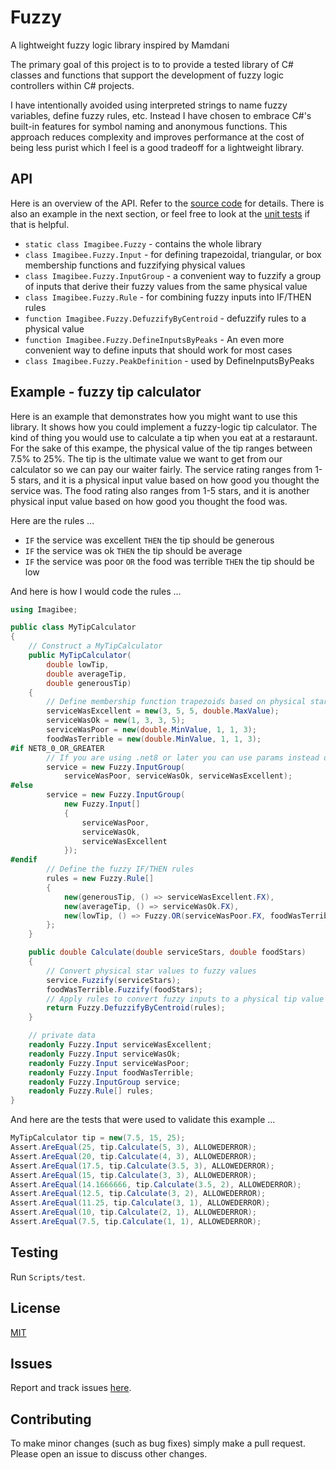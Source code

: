 # Fuzzy
A lightweight fuzzy logic library inspired by Mamdani

The primary goal of this project is to to provide a tested library of C# classes and functions that support the development of fuzzy logic controllers within C# projects.

I have intentionally avoided using interpreted strings to name fuzzy variables, define fuzzy rules, etc.  Instead I have chosen to embrace C#'s built-in features for symbol naming and anonymous functions.  This approach reduces complexity and improves performance at the cost of being less purist which I feel is a good tradeoff for a lightweight library.

## API
Here is an overview of the API.  Refer to the [source code](https://github.com/imagibee/Fuzzy/blob/main/Fuzzy/Fuzzy.cs) for details.  There is also an example in the next section, or feel free to look at the [unit tests](https://github.com/imagibee/Fuzzy/blob/main/Fuzzy.Tests/UnitTest1.cs) if that is helpful.

- `static class Imagibee.Fuzzy` - contains the whole library
- `class Imagibee.Fuzzy.Input` - for defining trapezoidal, triangular, or box membership functions and fuzzifying physical values
- `class Imagibee.Fuzzy.InputGroup` - a convenient way to fuzzify a group of inputs that derive their fuzzy values from the same physical value
- `class Imagibee.Fuzzy.Rule` - for combining fuzzy inputs into IF/THEN rules
- `function Imagibee.Fuzzy.DefuzzifyByCentroid` - defuzzify rules to a physical value
- `function Imagibee.Fuzzy.DefineInputsByPeaks` - An even more convenient way to define inputs that should work for most cases
- `class Imagibee.Fuzzy.PeakDefinition` - used by DefineInputsByPeaks


## Example - fuzzy tip calculator
Here is an example that demonstrates how you might want to use this library.  It shows how you could implement a fuzzy-logic tip calculator.  The kind of thing you would use to calculate a tip when you eat at a restaraunt.  For the sake of this exampe, the physical value of the tip ranges between 7.5% to 25%.  The tip is the ultimate value we want to get from our calculator so we can pay our waiter fairly.  The service rating ranges from 1-5 stars, and it is a physical input value based on how good you thought the service was.  The food rating also ranges from 1-5 stars, and it is another physical input value based on how good you thought the food was.

Here are the rules ...
- `IF` the service was excellent `THEN` the tip should be generous
- `IF` the service was ok `THEN` the tip should be average
- `IF` the service was poor `OR` the food was terrible `THEN` the tip should be low

And here is how I would code the rules ...
```csharp
using Imagibee;

public class MyTipCalculator
{
    // Construct a MyTipCalculator
    public MyTipCalculator(
        double lowTip,
        double averageTip,
        double generousTip)
    {
        // Define membership function trapezoids based on physical star values
        serviceWasExcellent = new(3, 5, 5, double.MaxValue);
        serviceWasOk = new(1, 3, 3, 5);
        serviceWasPoor = new(double.MinValue, 1, 1, 3);
        foodWasTerrible = new(double.MinValue, 1, 1, 3);
#if NET8_0_OR_GREATER
        // If you are using .net8 or later you can use params instead of explicit arrays
        service = new Fuzzy.InputGroup(
            serviceWasPoor, serviceWasOk, serviceWasExcellent);
#else
        service = new Fuzzy.InputGroup(
            new Fuzzy.Input[]
            {
                serviceWasPoor,
                serviceWasOk,
                serviceWasExcellent
            });
#endif
        // Define the fuzzy IF/THEN rules
        rules = new Fuzzy.Rule[]
        {
            new(generousTip, () => serviceWasExcellent.FX),
            new(averageTip, () => serviceWasOk.FX),
            new(lowTip, () => Fuzzy.OR(serviceWasPoor.FX, foodWasTerrible.FX)),
        };
    }

    public double Calculate(double serviceStars, double foodStars)
    {
        // Convert physical star values to fuzzy values
        service.Fuzzify(serviceStars);
        foodWasTerrible.Fuzzify(foodStars);
        // Apply rules to convert fuzzy inputs to a physical tip value
        return Fuzzy.DefuzzifyByCentroid(rules);
    }

    // private data
    readonly Fuzzy.Input serviceWasExcellent;
    readonly Fuzzy.Input serviceWasOk;
    readonly Fuzzy.Input serviceWasPoor;
    readonly Fuzzy.Input foodWasTerrible;
    readonly Fuzzy.InputGroup service;
    readonly Fuzzy.Rule[] rules;
}
```

And here are the tests that were used to validate this example ...
```csharp
MyTipCalculator tip = new(7.5, 15, 25);
Assert.AreEqual(25, tip.Calculate(5, 3), ALLOWEDERROR);
Assert.AreEqual(20, tip.Calculate(4, 3), ALLOWEDERROR);
Assert.AreEqual(17.5, tip.Calculate(3.5, 3), ALLOWEDERROR);
Assert.AreEqual(15, tip.Calculate(3, 3), ALLOWEDERROR);
Assert.AreEqual(14.1666666, tip.Calculate(3.5, 2), ALLOWEDERROR);
Assert.AreEqual(12.5, tip.Calculate(3, 2), ALLOWEDERROR);
Assert.AreEqual(11.25, tip.Calculate(3, 1), ALLOWEDERROR);
Assert.AreEqual(10, tip.Calculate(2, 1), ALLOWEDERROR);
Assert.AreEqual(7.5, tip.Calculate(1, 1), ALLOWEDERROR);

```
## Testing
Run `Scripts/test`.

## License
[MIT](https://raw.githubusercontent.com/imagibee/Fuzzy/refs/heads/main/LICENSE)

## Issues
Report and track issues [here](https://github.com/imagibee/Fuzzy/issues).

## Contributing
To make minor changes (such as bug fixes) simply make a pull request.  Please open an issue to discuss other changes.
